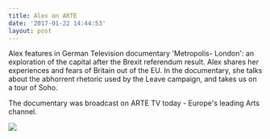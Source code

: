 ```yaml
---
title: Alex on ARTE
date: '2017-01-22 14:44:53'
layout: post
---
```

Alex features in German Television documentary 'Metropolis- London': an exploration of the capital after the Brexit referendum result. Alex shares her experiences and fears of Britain out of the EU. In the documentary, she talks about the abhorrent rhetoric used by the Leave campaign, and takes us on a tour of Soho. 

The documentary was broadcast on ARTE TV today - Europe's leading Arts channel.

![](/2017-01-22-3.png)